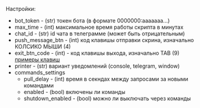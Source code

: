 Настройки:
- bot_token - (str) токен бота (в формате 0000000:aaaaaaa...)
- max_time - (int) максимальное время работы скрипта в минутах
- chat_id - (str) id чата в телеграмме (может быть отрицательным)
- push_message_btn - (int) код клавишы отправки скрина, изначально КОЛСИКО МЫШИ (4)
- exit_btn_code - (int) - код клавишы выхода, изначально TAB (9) [примеры клавиш](https://stackoverflow.com/questions/31363860/how-do-i-get-the-name-of-a-key-in-pywin32-giving-its-keycode)
- printer - (str) вариант уведомлений (console, telegram, window)
- commands_settings
    - pull_delay - (int) время в секндах между запросами за новыми командами
    - enabled - (bool) включены ли команды 
    - shutdown_enabled - (bool) можно ли выключать через команды 
